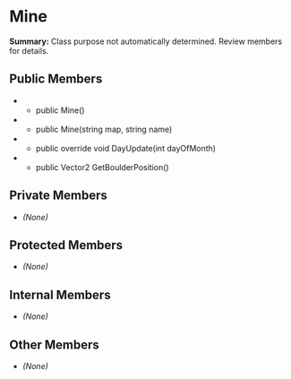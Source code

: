 # Mine

**Summary:** Class purpose not automatically determined. Review members for details.

## Public Members
- - public Mine()
- - public Mine(string map, string name)
- - public override void DayUpdate(int dayOfMonth)
- - public Vector2 GetBoulderPosition()

## Private Members
- *(None)*

## Protected Members
- *(None)*

## Internal Members
- *(None)*

## Other Members
- *(None)*
